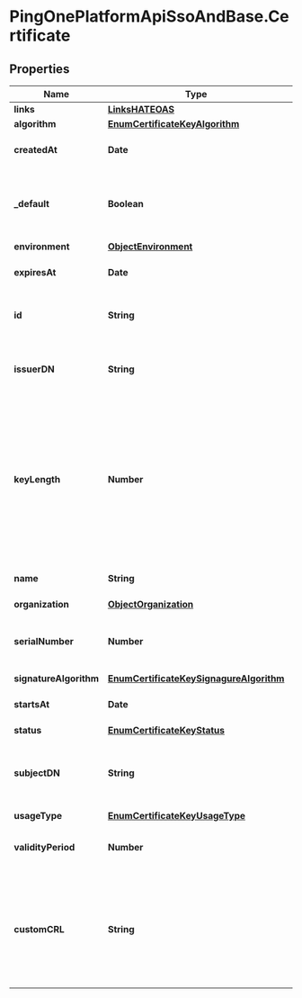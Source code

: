 # PingOnePlatformApiSsoAndBase.Certificate

## Properties

Name | Type | Description | Notes
------------ | ------------- | ------------- | -------------
**links** | [**LinksHATEOAS**](LinksHATEOAS.md) |  | [optional] 
**algorithm** | [**EnumCertificateKeyAlgorithm**](EnumCertificateKeyAlgorithm.md) |  | 
**createdAt** | **Date** | The time the resource was created. | [optional] [readonly] 
**_default** | **Boolean** | Specifies whether this is the default key for the specified environment. | [optional] 
**environment** | [**ObjectEnvironment**](ObjectEnvironment.md) |  | [optional] 
**expiresAt** | **Date** | The time the key resource expires. | [optional] [readonly] 
**id** | **String** | Specifies the resource’s unique identifier. | [optional] [readonly] 
**issuerDN** | **String** | Specifies the distinguished name of the certificate issuer. | [optional] 
**keyLength** | **Number** | The key length. For RSA keys, options are &#x60;2048&#x60;, &#x60;3072&#x60;, &#x60;4096&#x60;, and &#x60;7680&#x60;. For elliptical curve (EC) keys, options are &#x60;224&#x60;, &#x60;256&#x60;, &#x60;384&#x60;, and &#x60;521&#x60;. | 
**name** | **String** | Specifies the resource name. | 
**organization** | [**ObjectOrganization**](ObjectOrganization.md) |  | [optional] 
**serialNumber** | **Number** | Specifies the serial number of the key or certificate. | [optional] 
**signatureAlgorithm** | [**EnumCertificateKeySignagureAlgorithm**](EnumCertificateKeySignagureAlgorithm.md) |  | 
**startsAt** | **Date** | The time the validity period starts. | [optional] [readonly] 
**status** | [**EnumCertificateKeyStatus**](EnumCertificateKeyStatus.md) |  | [optional] 
**subjectDN** | **String** | Specifies the distinguished name of the subject being secured. | 
**usageType** | [**EnumCertificateKeyUsageType**](EnumCertificateKeyUsageType.md) |  | 
**validityPeriod** | **Number** | Specifies the number of days the key is valid. | 
**customCRL** | **String** | A URL string of a custom Certificate Revokation List endpoint.  Used for certificates of type &#x60;ISSUANCE&#x60;. | [optional] 


